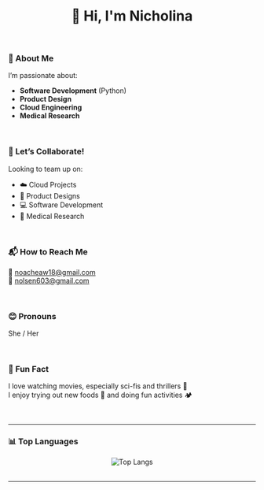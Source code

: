 <!-- 
  🌟 Nicholina1's Profile README 
  Created with love 💙
-->

<div align="center">

# 👋 Hi, I'm Nicholina

</div>

<br />

### 🧠 About Me

I’m passionate about:
- **Software Development** (Python)
- **Product Design**
- **Cloud Engineering**
- **Medical Research**

</div>

<br />

### 🤝 Let’s Collaborate!

Looking to team up on:
- ☁️ Cloud Projects  
- 🎨 Product Designs  
- 💻 Software Development  
- 🔬 Medical Research

</div>

<br />

### 📬 How to Reach Me

📧 [noacheaw18@gmail.com](mailto:noacheaw18@gmail.com)  
📧 [nolsen603@gmail.com](mailto:nolsen603@gmail.com)

</div>

<br />

### 😊 Pronouns

She / Her

</div>

<br />

### 🚀 Fun Fact

I love watching movies, especially sci-fis and thrillers 🎥  
I enjoy trying out new foods 🍣 and doing fun activities 🏕️

</div>

<br />

---

### 📊 Top Languages

<div align="center">
  <img src="https://github-readme-stats.vercel.app/api/top-langs/?username=Nicholina1&layout=compact&theme=dracula" alt="Top Langs" />
</div>

<br />

---
